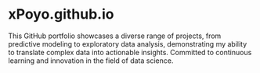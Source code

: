# xPoyo.github.io
This GitHub portfolio showcases a diverse range of projects, from predictive modeling to exploratory data analysis, demonstrating my ability to translate complex data into actionable insights. Committed to continuous learning and innovation in the field of data science.
